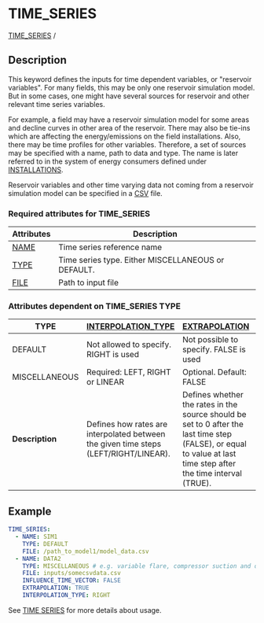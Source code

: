 # TIME_SERIES
 
[TIME_SERIES](/about/references/keywords/TIME_SERIES.md) /

## Description
This keyword defines the inputs for time dependent variables, or "reservoir
variables". For many fields, this may be only one reservoir simulation model. But in some
cases, one might have several sources for reservoir and other relevant time series variables.

For example, a field may have a reservoir simulation model for some areas and decline curves in other area of
the reservoir. There may also be tie-ins which are affecting the energy/emissions on the field
installations. Also, there may be time profiles for other variables.
Therefore, a set of sources may be specified with a name, path to data and type. The name is
later referred to in the system of energy consumers defined under [INSTALLATIONS](/about/references/keywords/INSTALLATIONS.md).

Reservoir variables and other time varying data not coming from a reservoir simulation model can
be specified in a [CSV](https://en.wikipedia.org/wiki/Comma-separated_values) file.

### Required attributes for TIME_SERIES

| Attributes                                 | Description                                               |
|--------------------------------------------|-----------------------------------------------------------|
| [NAME](/about/references/keywords/NAME.md) | Time series reference name                                |
| [TYPE](/about/references/keywords/TYPE.md) | Time series type. Either MISCELLANEOUS or DEFAULT.        |
| [FILE](/about/references/keywords/FILE.md) | Path to input file                                        |

### Attributes dependent on TIME_SERIES TYPE

| TYPE            | [INTERPOLATION_TYPE](/about/references/keywords/INTERPOLATION_TYPE.md)               | [EXTRAPOLATION](/about/references/keywords/EXTRAPOLATION.md)                                                                                                     | [INFLUENCE_TIME_VECTOR](/about/references/keywords/INFLUENCE_TIME_VECTOR.md)                                                     |
|-----------------|--------------------------------------------------------------------------------------|------------------------------------------------------------------------------------------------------------------------------------------------------------------|----------------------------------------------------------------------------------------------------------------------------------|
| DEFAULT         | Not allowed to specify. RIGHT is used                                                | Not possible to specify. FALSE is used                                                                                                                           | Optional. Default: TRUE                                                                                                          |
| MISCELLANEOUS   | Required: LEFT, RIGHT or LINEAR                                                      | Optional. Default: FALSE                                                                                                                                         | Optional. Default: TRUE                                                                                                          |
| **Description** | Defines how rates are interpolated between the given time steps (LEFT/RIGHT/LINEAR). | Defines whether the rates in the source should be set to 0 after the last time step (FALSE), or equal to value at last time step after the time interval (TRUE). | Determine if time steps should contribute to global time vector. TRUE or FALSE. At least one time vector is required to be TRUE. |

## Example
~~~~~~~~yaml
TIME_SERIES:
  - NAME: SIM1
    TYPE: DEFAULT
    FILE: /path_to_model1/model_data.csv
  - NAME: DATA2
    TYPE: MISCELLANEOUS # e.g. variable flare, compressor suction and discharge pressures
    FILE: inputs/somecsvdata.csv
    INFLUENCE_TIME_VECTOR: FALSE
    EXTRAPOLATION: TRUE
    INTERPOLATION_TYPE: RIGHT
~~~~~~~~

See [TIME SERIES](/about/modelling/setup/time_series.md) for more details about usage.